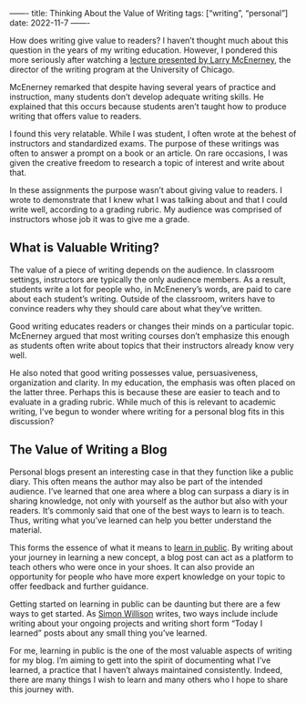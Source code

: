 ——-
title: Thinking About the Value of Writing 
tags: [“writing”, “personal”] 
date: 2022-11-7
——-

How does writing give value to readers? I haven’t thought much about this question in the years of my writing education. However, I pondered this more seriously after watching a [lecture presented by Larry McEnerney](https://www.youtube.com/watch?v=aFwVf5a3pZM), the director of the writing program at the University of Chicago. 

McEnerney remarked that despite having several years of practice and instruction, many students don’t develop adequate writing skills. He explained that this occurs because students aren’t taught how to produce writing that offers value to readers.

I found this very relatable. While I was student, I often wrote at the behest of instructors and standardized exams. The purpose of these writings was often to answer a prompt on a book or an article. On rare occasions, I was given the creative freedom to research a topic of interest and write about that. 

In these assignments the purpose wasn’t about giving value to readers. I wrote to demonstrate that I knew what I was talking about and that I could write well, according to a grading rubric. My audience was comprised of instructors whose job it was to give me a grade. 

## What is Valuable Writing?

The value of a piece of writing depends on the audience. In classroom settings, instructors are typically the only audience members. As a result, students write a lot for people who, in McEnenery’s words, are paid to care about each student’s writing. Outside of the classroom, writers have to convince readers why they should care about what they’ve written. 

Good writing educates readers or changes their minds on a particular topic. McEnerney argued that most writing courses don’t emphasize this enough as students often write about topics that their instructors already know very well. 

He also noted that good writing possesses value, persuasiveness, organization and clarity. In my education, the emphasis was often placed on the latter three. Perhaps this is because these are easier to teach and to evaluate in a grading rubric. While much of this is relevant to academic writing, I’ve begun to wonder where writing for a personal blog fits in this discussion?

## The Value of Writing a Blog

Personal blogs present an interesting case in that they function like a public diary. This often means the author may also be part of the intended audience. I’ve learned that one area where a blog can surpass a diary is in sharing knowledge, not only with yourself as the author but also with your readers. It’s commonly said that one of the best ways to learn is to teach. Thus, writing what you’ve learned can help you better understand the material.

This forms the essence of what it means to [learn in public](https://www.swyx.io/learn-in-public/). By writing about your journey in learning a new concept, a blog post can act as a platform to teach others who were once in your shoes. It can also provide an opportunity for people who have more expert knowledge on your topic to offer feedback and further guidance. 

Getting started on learning in public can be daunting but there are a few ways to get started. As [Simon Willison](https://simonwillison.net/2022/Nov/6/what-to-blog-about/) writes, two ways include include writing about your ongoing projects and writing short form “Today I learned” posts about any small thing you’ve learned.  

For me, learning in public is the one of the most valuable aspects of writing for my blog. I’m aiming to gett into the spirit of documenting what I’ve learned, a practice that I haven’t always maintained consistently. Indeed, there are many things I wish to learn and many others who I hope to share this journey with.